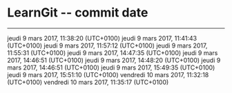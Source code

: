 # LearnGit -- commit date
------
jeudi 9 mars 2017, 11:38:20 (UTC+0100)
jeudi 9 mars 2017, 11:41:43 (UTC+0100)
jeudi 9 mars 2017, 11:57:12 (UTC+0100)
jeudi 9 mars 2017, 11:55:31 (UTC+0100)
jeudi 9 mars 2017, 14:47:35 (UTC+0100)
jeudi 9 mars 2017, 14:46:51 (UTC+0100)
jeudi 9 mars 2017, 14:48:20 (UTC+0100)
jeudi 9 mars 2017, 14:46:51 (UTC+0100)
jeudi 9 mars 2017, 15:49:35 (UTC+0100)
jeudi 9 mars 2017, 15:51:10 (UTC+0100)
vendredi 10 mars 2017, 11:32:18 (UTC+0100)
vendredi 10 mars 2017, 11:35:17 (UTC+0100)
